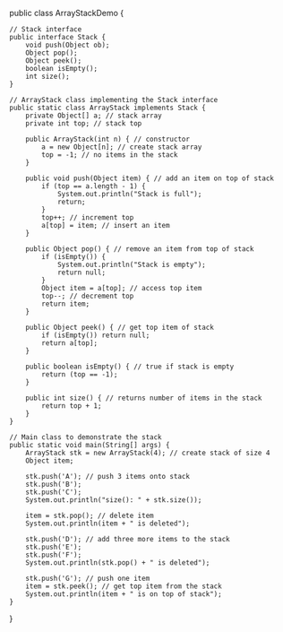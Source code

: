 public class ArrayStackDemo {

    // Stack interface
    public interface Stack {
        void push(Object ob);
        Object pop();
        Object peek();
        boolean isEmpty();
        int size();
    }

    // ArrayStack class implementing the Stack interface
    public static class ArrayStack implements Stack {
        private Object[] a; // stack array
        private int top; // stack top
        
        public ArrayStack(int n) { // constructor
            a = new Object[n]; // create stack array
            top = -1; // no items in the stack
        }
        
        public void push(Object item) { // add an item on top of stack
            if (top == a.length - 1) {
                System.out.println("Stack is full");
                return;
            }
            top++; // increment top
            a[top] = item; // insert an item
        }
        
        public Object pop() { // remove an item from top of stack
            if (isEmpty()) {
                System.out.println("Stack is empty");
                return null;
            }
            Object item = a[top]; // access top item
            top--; // decrement top
            return item;
        }
        
        public Object peek() { // get top item of stack
            if (isEmpty()) return null;
            return a[top];
        }
        
        public boolean isEmpty() { // true if stack is empty
            return (top == -1);
        }
        
        public int size() { // returns number of items in the stack
            return top + 1;
        }
    }

    // Main class to demonstrate the stack
    public static void main(String[] args) {
        ArrayStack stk = new ArrayStack(4); // create stack of size 4
        Object item;
        
        stk.push('A'); // push 3 items onto stack
        stk.push('B');
        stk.push('C');
        System.out.println("size(): " + stk.size());
        
        item = stk.pop(); // delete item
        System.out.println(item + " is deleted");
        
        stk.push('D'); // add three more items to the stack
        stk.push('E');
        stk.push('F');
        System.out.println(stk.pop() + " is deleted");
        
        stk.push('G'); // push one item
        item = stk.peek(); // get top item from the stack
        System.out.println(item + " is on top of stack");
    }
}
